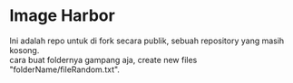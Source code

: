 # Image Harbor
Ini adalah repo untuk di fork secara publik, sebuah repository yang masih kosong.  
cara buat foldernya gampang aja, create new files "folderName/fileRandom.txt".
